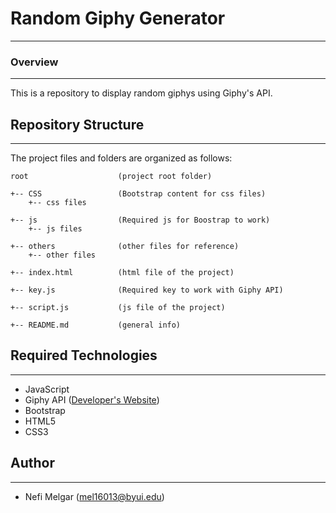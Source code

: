 # Random Giphy Generator
<hr>
<h3>Overview</h3>
<hr>
<p>This is a repository to display random giphys using Giphy's API. <br>
</p>


## Repository Structure
---
The project files and folders are organized as follows:
```
root                    (project root folder)

+-- CSS                 (Bootstrap content for css files)
    +-- css files       

+-- js                  (Required js for Boostrap to work)
    +-- js files        

+-- others              (other files for reference)
    +-- other files     

+-- index.html          (html file of the project)

+-- key.js              (Required key to work with Giphy API)

+-- script.js           (js file of the project)

+-- README.md           (general info)
```

## Required Technologies
---
* JavaScript
* Giphy API (<a href="https://developers.giphy.com/">Developer's Website</a>)
* Bootstrap
* HTML5
* CSS3

## Author
---
* Nefi Melgar (mel16013@byui.edu)

